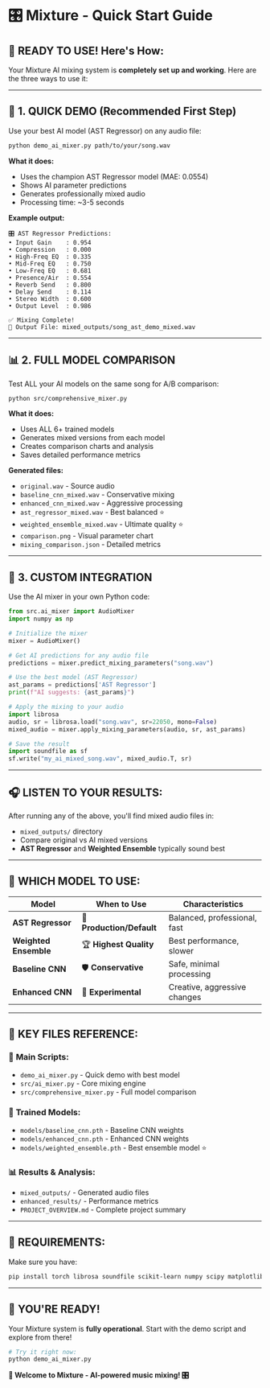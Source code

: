# 🎛️ Mixture - Quick Start Guide

## 🚀 **READY TO USE! Here's How:**

Your Mixture AI mixing system is **completely set up and working**. Here are the three ways to use it:

---

## 🎵 **1. QUICK DEMO (Recommended First Step)**

Use your best AI model (AST Regressor) on any audio file:

```bash
python demo_ai_mixer.py path/to/your/song.wav
```

**What it does:**
- Uses the champion AST Regressor model (MAE: 0.0554)
- Shows AI parameter predictions
- Generates professionally mixed audio
- Processing time: ~3-5 seconds

**Example output:**
```
🎛️ AST Regressor Predictions:
• Input Gain    : 0.954
• Compression   : 0.000
• High-Freq EQ  : 0.335
• Mid-Freq EQ   : 0.750
• Low-Freq EQ   : 0.681
• Presence/Air  : 0.554
• Reverb Send   : 0.800
• Delay Send    : 0.114
• Stereo Width  : 0.600
• Output Level  : 0.986

✅ Mixing Complete!
📁 Output File: mixed_outputs/song_ast_demo_mixed.wav
```

---

## 📊 **2. FULL MODEL COMPARISON**

Test ALL your AI models on the same song for A/B comparison:

```bash
python src/comprehensive_mixer.py
```

**What it does:**
- Uses ALL 6+ trained models
- Generates mixed versions from each model
- Creates comparison charts and analysis
- Saves detailed performance metrics

**Generated files:**
- `original.wav` - Source audio
- `baseline_cnn_mixed.wav` - Conservative mixing
- `enhanced_cnn_mixed.wav` - Aggressive processing
- `ast_regressor_mixed.wav` - Best balanced ⭐
- `weighted_ensemble_mixed.wav` - Ultimate quality ⭐
- `comparison.png` - Visual parameter chart
- `mixing_comparison.json` - Detailed metrics

---

## 🔧 **3. CUSTOM INTEGRATION**

Use the AI mixer in your own Python code:

```python
from src.ai_mixer import AudioMixer
import numpy as np

# Initialize the mixer
mixer = AudioMixer()

# Get AI predictions for any audio file
predictions = mixer.predict_mixing_parameters("song.wav")

# Use the best model (AST Regressor)
ast_params = predictions['AST Regressor']
print(f"AI suggests: {ast_params}")

# Apply the mixing to your audio
import librosa
audio, sr = librosa.load("song.wav", sr=22050, mono=False)
mixed_audio = mixer.apply_mixing_parameters(audio, sr, ast_params)

# Save the result
import soundfile as sf
sf.write("my_ai_mixed_song.wav", mixed_audio.T, sr)
```

---

## 🎧 **LISTEN TO YOUR RESULTS:**

After running any of the above, you'll find mixed audio files in:
- `mixed_outputs/` directory
- Compare original vs AI mixed versions
- **AST Regressor** and **Weighted Ensemble** typically sound best

---

## 🎯 **WHICH MODEL TO USE:**

| Model | When to Use | Characteristics |
|-------|-------------|-----------------|
| **AST Regressor** | 🥇 **Production/Default** | Balanced, professional, fast |
| **Weighted Ensemble** | 🏆 **Highest Quality** | Best performance, slower |
| **Baseline CNN** | 🛡️ **Conservative** | Safe, minimal processing |
| **Enhanced CNN** | 🧪 **Experimental** | Creative, aggressive changes |

---

## 📁 **KEY FILES REFERENCE:**

### 🎵 **Main Scripts:**
- `demo_ai_mixer.py` - Quick demo with best model
- `src/ai_mixer.py` - Core mixing engine
- `src/comprehensive_mixer.py` - Full model comparison

### 🤖 **Trained Models:**
- `models/baseline_cnn.pth` - Baseline CNN weights
- `models/enhanced_cnn.pth` - Enhanced CNN weights  
- `models/weighted_ensemble.pth` - Best ensemble model ⭐

### 📊 **Results & Analysis:**
- `mixed_outputs/` - Generated audio files
- `enhanced_results/` - Performance metrics
- `PROJECT_OVERVIEW.md` - Complete project summary

---

## 🚨 **REQUIREMENTS:**

Make sure you have:
```bash
pip install torch librosa soundfile scikit-learn numpy scipy matplotlib
```

---

## 🎉 **YOU'RE READY!**

Your Mixture system is **fully operational**. Start with the demo script and explore from there!

```bash
# Try it right now:
python demo_ai_mixer.py
```

**🎵 Welcome to Mixture - AI-powered music mixing! 🎛️**
